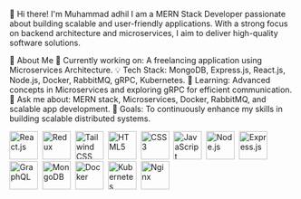 👋 Hi there! I'm Muhammad adhil
I am a MERN Stack Developer passionate about building scalable and user-friendly applications. With a strong focus on backend architecture and microservices, I aim to deliver high-quality software solutions.

🚀 About Me
🔭 Currently working on: A freelancing application using Microservices Architecture.
💡 Tech Stack: MongoDB, Express.js, React.js, Node.js, Docker, RabbitMQ, gRPC, Kubernetes.
🌱 Learning: Advanced concepts in Microservices and exploring gRPC for efficient communication.
💬 Ask me about: MERN stack, Microservices, Docker, RabbitMQ, and scalable app development.
🎯 Goals: To continuously enhance my skills in building scalable distributed systems.


<div> <img src="https://cdn.jsdelivr.net/gh/devicons/devicon/icons/react/react-original-wordmark.svg" title="React.js" alt="React.js" width="50" height="50"/>&nbsp; <img src="https://cdn.jsdelivr.net/gh/devicons/devicon/icons/redux/redux-original.svg" title="Redux" alt="Redux" width="50" height="50"/>&nbsp; <img src="https://cdn.jsdelivr.net/gh/devicons/devicon/icons/tailwindcss/tailwindcss-plain.svg" title="Tailwind CSS" alt="Tailwind CSS" width="50" height="50"/>&nbsp; <img src="https://cdn.jsdelivr.net/gh/devicons/devicon/icons/html5/html5-original.svg" title="HTML5" alt="HTML5" width="50" height="50"/>&nbsp; <img src="https://cdn.jsdelivr.net/gh/devicons/devicon/icons/css3/css3-original.svg" title="CSS3" alt="CSS3" width="50" height="50"/>&nbsp; <img src="https://cdn.jsdelivr.net/gh/devicons/devicon/icons/javascript/javascript-original.svg" title="JavaScript" alt="JavaScript" width="50" height="50"/>&nbsp; <img src="https://cdn.jsdelivr.net/gh/devicons/devicon/icons/nodejs/nodejs-original-wordmark.svg" title="Node.js" alt="Node.js" width="50" height="50"/>&nbsp; <img src="https://cdn.jsdelivr.net/gh/devicons/devicon/icons/express/express-original-wordmark.svg" title="Express.js" alt="Express.js" width="50" height="50"/>&nbsp; <img src="https://cdn.jsdelivr.net/gh/devicons/devicon/icons/graphql/graphql-plain-wordmark.svg" title="GraphQL" alt="GraphQL" width="50" height="50"/>&nbsp; <img src="https://cdn.jsdelivr.net/gh/devicons/devicon/icons/mongodb/mongodb-original-wordmark.svg" title="MongoDB" alt="MongoDB" width="50" height="50"/>&nbsp;   <img src="https://cdn.jsdelivr.net/gh/devicons/devicon/icons/docker/docker-original-wordmark.svg" title="Docker" alt="Docker" width="50" height="50"/>&nbsp; <img src="https://cdn.jsdelivr.net/gh/devicons/devicon/icons/kubernetes/kubernetes-plain-wordmark.svg" title="Kubernetes" alt="Kubernetes" width="50" height="50"/>&nbsp; <img src="https://cdn.jsdelivr.net/gh/devicons/devicon/icons/nginx/nginx-original.svg" title="Nginx" alt="Nginx" width="50" height="50"/>&nbsp;  </div>


